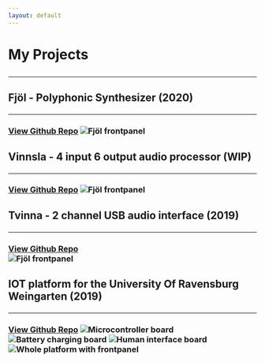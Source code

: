 ```yaml
---
layout: default
---
```


<h1> My Projects
<hr style="border-width: 10px;">


<h2> Fjöl - Polyphonic Synthesizer (2020)
<hr>
<h3> <a href="https://github.com/hallmar/Eurorack-Modules/tree/master/Fj%C3%B6l" target="_blank">View Github Repo</a>
<img src="/assets/img/fjöl.png" alt="Fjöl frontpanel">


<h2> Vinnsla - 4 input 6 output audio processor (WIP)
<hr>
<h3>   <a href="https://github.com/hallmar/Vinnsla-Audio-processor" target="_blank" >View Github Repo</a>
<img src="/assets/img/Screenshot 2020-11-20 at 21.41.37.png" alt="Fjöl frontpanel">

<h2> Tvinna - 2 channel USB audio interface (2019)
<hr>
<h3> <a href="https://github.com/hallmar/Eurorack-Modules/tree/master/Tvinna" target="_blank" >View Github Repo</a> 
<br>
<img src="/assets/img/Screenshot 2020-11-20 at 21.40.47.png" alt="Fjöl frontpanel">

<h2> IOT platform for the University Of Ravensburg Weingarten (2019)
<hr>  
<h3> <a href="https://github.com/hallmar/IOT-Platform" target="_blank" >View Github Repo</a>

<img src="/assets/img/IMG_2385.JPG" alt="Microcontroller board">
<img src="/assets/img/IMG_2386.JPG" alt="Battery charging board ">
<img src="/assets/img/img_2389.jpg" alt="Human interface board">
<img src="/assets/img/img_2388.jpg" alt="Whole platform with frontpanel">


